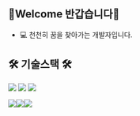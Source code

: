 ## 👋Welcome 반갑습니다👋

- 💻 천천히 꿈을 찾아가는 개발자입니다.

## 🛠️ 기술스택 🛠️
<img src="https://img.shields.io/badge/Javascript-20232a.svg?style=for-the-badge&logo=Javascript&logoColor=ECD53F" /> <img src="https://img.shields.io/badge/HTML-20232a.svg?style=for-the-badge&logo=HTML5&logoColor=E34F26" /> <img src="https://img.shields.io/badge/CSS-20232a.svg?style=for-the-badge&logo=CSS3&logoColor=1572B6" />

<img src="https://img.shields.io/badge/Node.js-20232a.svg?style=for-the-badge&logo=Node.js&logoColor=5FA04E" /><img src="https://img.shields.io/badge/React-20232a.svg?style=for-the-badge&logo=React&logoColor=61DAFB" /><img src="https://img.shields.io/badge/Three.js-20232a.svg?style=for-the-badge&logo=Three.js&logoColor=FFFFFF" />
